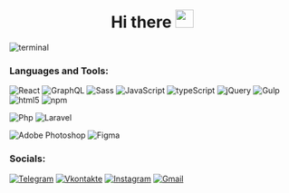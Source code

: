 <h1 align="center">Hi there
<img src="https://github.com/blackcater/blackcater/raw/main/images/Hi.gif" height="32"/></h1>

![terminal](https://github.com/Pavlov-Vldmr/Pavlov-Vldmr/assets/72386678/34132567-abde-46ea-86b6-b21f3fa53e30)

### Languages and Tools:

![React](https://img.shields.io/badge/-React-090909?style=for-the-badge&logo=react&logoColor=47C5FB)
![GraphQL](https://img.shields.io/badge/-Graphql-090909?style=for-the-badge&logo=Graphql)
![Sass](https://img.shields.io/badge/-SASS-090909?style=for-the-badge&logo=sass)
![JavaScript](https://img.shields.io/badge/-JavaScript-090909?style=for-the-badge&logo=JavaScript&logoColor=E9D54D)
![typeScript](https://img.shields.io/badge/-typeScript-090909?style=for-the-badge&logo=typeScript)
![jQuery](https://img.shields.io/badge/-jQuery-090909?style=for-the-badge&logo=jQuery&logoColor=7acef4)
![Gulp](https://img.shields.io/badge/-Gulp-090909?style=for-the-badge&logo=Gulp)
![html5](https://img.shields.io/badge/-HTML5-090909?style=for-the-badge&logo=html5)
![npm](https://img.shields.io/badge/-NPM-090909?style=for-the-badge&logo=npm)


![Php](https://img.shields.io/badge/-Php-090909?style=for-the-badge&logo=Php)
![Laravel](https://img.shields.io/badge/-Laravel-090909?style=for-the-badge&logo=Laravel)

![Adobe Photoshop](https://img.shields.io/badge/-Photoshop-090909?style=for-the-badge&logo=adobePhotoshop)
![Figma](https://img.shields.io/badge/-Figma-090909?style=for-the-badge&logo=Figma)

### Socials:
[![Telegram](https://img.shields.io/badge/-Telegram-090909?style=for-the-badge&logo=telegram&logoColor=27A0D9)](https://t.me/fryse)
[![Vkontakte](https://img.shields.io/badge/-Vkontakte-090909?style=for-the-badge&logo=Vk&logoColor=4F7DB3)](https://vk.com/vladimir_gx)
[![Instagram](https://img.shields.io/badge/-Instagram-090909?style=for-the-badge&logo=instagram)](https://www.instagram.com/vova_sakh)
[![Gmail](https://img.shields.io/badge/-Gmail-090909?style=for-the-badge&logo=Gmail)](mailto:vpavlov95007@gmail.com)

<!--
**Pavlov-Vldmr/Pavlov-Vldmr** is a ✨ _special_ ✨ repository because its `README.md` (this file) appears on your GitHub profile.

Here are some ideas to get you started:

- 🔭 I’m currently working on ...
- 🌱 I’m currently learning ...
- 👯 I’m looking to collaborate on ...
- 🤔 I’m looking for help with ...
- 💬 Ask me about ...
- 📫 How to reach me: ...
- 😄 Pronouns: ...
- ⚡ Fun fact: ...
-->

